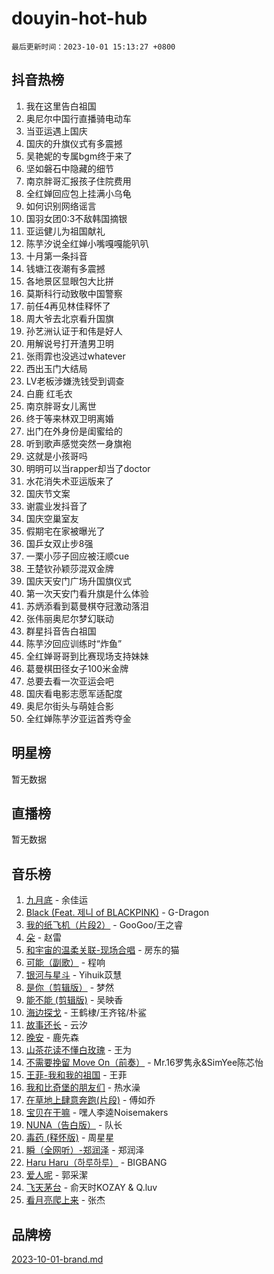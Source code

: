# douyin-hot-hub

`最后更新时间：2023-10-01 15:13:27 +0800`

## 抖音热榜

1. 我在这里告白祖国
1. 奥尼尔中国行直播骑电动车
1. 当亚运遇上国庆
1. 国庆的升旗仪式有多震撼
1. 吴艳妮的专属bgm终于来了
1. 坚如磐石中隐藏的细节
1. 南京胖哥汇报孩子住院费用
1. 全红婵回应包上挂满小乌龟
1. 如何识别网络谣言
1. 国羽女团0:3不敌韩国摘银
1. 亚运健儿为祖国献礼
1. 陈芋汐说全红婵小嘴嘎嘎能叭叭
1. 十月第一条抖音
1. 钱塘江夜潮有多震撼
1. 各地景区显眼包大比拼
1. 莫斯科行动致敬中国警察
1. 前任4再见林佳释怀了
1. 周大爷去北京看升国旗
1. 孙艺洲认证于和伟是好人
1. 用解说号打开渣男卫明
1. 张雨霏也没逃过whatever
1. 西出玉门大结局
1. LV老板涉嫌洗钱受到调查
1. 白鹿 红毛衣
1. 南京胖哥女儿离世
1. 终于等来林双卫明离婚
1. 出门在外身份是闺蜜给的
1. 听到歌声感觉突然一身旗袍
1. 这就是小孩哥吗
1. 明明可以当rapper却当了doctor
1. 水花消失术亚运版来了
1. 国庆节文案
1. 谢震业发抖音了
1. 国庆空巢室友
1. 假期宅在家被曝光了
1. 国乒女双止步8强
1. 一栗小莎子回应被汪顺cue
1. 王楚钦孙颖莎混双金牌
1. 国庆天安门广场升国旗仪式
1. 第一次天安门看升旗是什么体验
1. 苏炳添看到葛曼棋夺冠激动落泪
1. 张伟丽奥尼尔梦幻联动
1. 群星抖音告白祖国
1. 陈芋汐回应训练时“炸鱼”
1. 全红婵哥哥到比赛现场支持妹妹
1. 葛曼棋田径女子100米金牌
1. 总要去看一次亚运会吧
1. 国庆看电影志愿军适配度
1. 奥尼尔街头与萌娃合影
1. 全红婵陈芋汐亚运首秀夺金

## 明星榜

暂无数据

## 直播榜

暂无数据

## 音乐榜

1. [九月底](https://sf3-cdn-tos.douyinstatic.com/obj/tos-cn-ve-2774/oMfewG4PDTFhF8iz3OGQ7ABH5i6fCgnMaoCbzZ) - 余佳运
1. [Black (Feat. 제니 of BLACKPINK)](https://sf3-cdn-tos.douyinstatic.com/obj/tos-cn-ve-2774/2eb92e2debbe4fe0a552bc099aef7f28) - G-Dragon
1. [我的纸飞机（片段2）](https://sf6-cdn-tos.douyinstatic.com/obj/tos-cn-ve-2774/oM2ZrKcg2CD5AeRB2gkeXOFB1IxAGJdZPazYHf) - GooGoo/王之睿
1. [朵](https://sf6-cdn-tos.douyinstatic.com/obj/tos-cn-ve-2774/932f5bdfcd7c47b880525e92ab8a4999) - 赵雷
1. [和宇宙的温柔关联-现场合唱](https://sf3-cdn-tos.douyinstatic.com/obj/tos-cn-ve-2774/o0hONGDYQBgk0e5bqDeQOonVmncA6tC2nBwZLT) - 房东的猫
1. [可能（副歌）](https://sf6-cdn-tos.douyinstatic.com/obj/tos-cn-ve-2774/cde1731888894259b333569393c2fb51) - 程响
1. [银河与星斗](https://sf3-cdn-tos.douyinstatic.com/obj/tos-cn-ve-2774/3cc0bf5f0ef140f7b6743a631bcf3c58) - Yihuik苡慧
1. [是你（剪辑版）](https://sf6-cdn-tos.douyinstatic.com/obj/tos-cn-ve-2774/46019dae783c4c969944217fe1cfafc4) - 梦然
1. [能不能 (剪辑版)](https://sf6-cdn-tos.douyinstatic.com/obj/tos-cn-ve-2774/fc4a6c45b4a34277ba4088e1d7fdff98) - 吴映香
1. [海边探戈](https://sf3-cdn-tos.douyinstatic.com/obj/tos-cn-ve-2774/os9gE0VQCGqt6VQkZDyBBYvfSDY0QFe3vVmubn) - 王鹤棣/王齐铭/朴鲨
1. [故事还长](https://sf6-cdn-tos.douyinstatic.com/obj/tos-cn-ve-2774/30a26758c8594f0ab81ac675c33ee2c5) - 云汐
1. [晚安](https://sf3-cdn-tos.douyinstatic.com/obj/tos-cn-ve-2774/a724c5e224464218839820f4e4fd632f) - 鹿先森
1. [山茶花读不懂白玫瑰](https://sf3-cdn-tos.douyinstatic.com/obj/tos-cn-ve-2774/osfn8B7DktrRHEPJgPCfDbw7QDQEkwC16BxZg9) - 王为
1. [不需要挽留 Move On（前奏）](https://sf6-cdn-tos.douyinstatic.com/obj/tos-cn-ve-2774/ooCBhgCCkF4nExzQL9WZSUbitfA8IsDkgQIYhe) - Mr.16罗隽永&SimYee陈芯怡
1. [王菲-我和我的祖国](https://sf6-cdn-tos.douyinstatic.com/obj/tos-cn-ve-2774/3ef0f373017541e18566595c96123cab) - 王菲
1. [我和比奇堡的朋友们](https://sf6-cdn-tos.douyinstatic.com/obj/tos-cn-ve-2774/f0505db981ea4a6d91453a15924a82aa) - 热水澡
1. [在草地上肆意奔跑(片段)](https://sf3-cdn-tos.douyinstatic.com/obj/tos-cn-ve-2774/8831d494742f45dabdfa8adb8b817259) - 傅如乔
1. [宝贝在干嘛](https://sf3-cdn-tos.douyinstatic.com/obj/tos-cn-ve-2774/okW4hBCfJI5B2ZEgTCtikhMW7IafzNrBQIYkpJ) - 嘿人李逵Noisemakers
1. [NUNA（告白版）](https://sf6-cdn-tos.douyinstatic.com/obj/tos-cn-ve-2774/a65828cbd8ce41a78a430a58b49f4feb) - 队长
1. [毒药 (释怀版)](https://sf3-cdn-tos.douyinstatic.com/obj/tos-cn-ve-2774/oYILMEAzspdZBIzy4frJNB8ZHPHWAhiwowd4Ad) - 周星星
1. [瞬（全网听）-郑润泽](https://sf3-cdn-tos.douyinstatic.com/obj/tos-cn-ve-2774/o4Vb9eJZClCZTnRQYy0BRSeHGrDtrkrQgIBvQt) - 郑润泽
1. [Haru Haru（하루하루）](https://sf6-cdn-tos.douyinstatic.com/obj/tos-cn-ve-2774/940c04aa98154ee7bdbaaa2ad9f28aec) - BIGBANG
1. [爱人呢](https://sf3-cdn-tos.douyinstatic.com/obj/tos-cn-ve-2774/2041dc10f3c442f1992b439a00eaf2ba) - 郭采潔
1. [飞天茅台](https://sf3-cdn-tos.douyinstatic.com/obj/tos-cn-ve-2774/o4GhTV5kIuMWmC2Ai1WzNglssgBfQaqQCSLxUU) - 俞天时KOZAY & Q.luv
1. [看月亮爬上来](https://sf6-cdn-tos.douyinstatic.com/obj/tos-cn-ve-2774/356c324112764016b25295e535f2daf0) - 张杰

## 品牌榜

[2023-10-01-brand.md](2023-10-01-brand.md)
